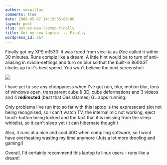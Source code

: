 ```yaml
---
author: smspillaz
comments: true
date: 2008-05-07 14:19:55+00:00
layout: post
slug: got-my-new-laptop-finally
title: Got my new laptop ... Finally
wordpress_id: 267
---
```


Finally got my XPS m1530. It was freed from vice-ta as iXce called it within 30 minutes. Runs compiz like a dream, A little hint would be to turn of anti-aliasing in nvidia-settings and turn on blur so that the built-in 8600GT clocks up to it's best speed. You won't believe the next screenshot:

[![](http://smspillaz.files.wordpress.com/2008/05/yes-that-is-real.png?w=300)](http://smspillaz.files.wordpress.com/2008/05/yes-that-is-real.png)

I have yet to see any choppyness when I've got rain, blur, motion blur, tons of windows open, transparent cube & 3D, cube deformations and 3 videos and 4 **redirected** (beat that OasisGames) GL apps running.

Only problems I've run into so far with this laptop is the expresscard slot not being recognised, so I can't watch TV, the internal mic not working, eject touch-button being locked and the fact that it is missing from the sleep whitelist, so it can't sleep yet (it can hibernate though!)

Also, it runs at a nice and cool 40C when compiling software, so I wont have overheating wasting my time anymore (Juts a lot more drooling and gaming!)

Overall, I'd certainly recommend this laptop to linux users - runs like a dream!
